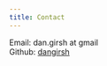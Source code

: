 ```yaml
---
title: Contact
---
```


Email:  dan.girsh at gmail  
Github: [dangirsh](https://github.com/dangirsh)  
